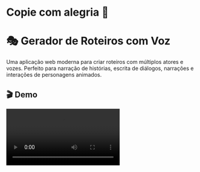 # Copie com alegria 💙

# 🎭 Gerador de Roteiros com Voz

Uma aplicação web moderna para criar roteiros com múltiplos atores e vozes. Perfeito para narração de histórias, escrita de diálogos, narrações e interações de personagens animados.

## 🎬 Demo

<video src="/demo.mp4" width="300" />


## ✨ Funcionalidades

- 🎬 Crie roteiros com múltiplos atores
- 🗣️ Gere narrações realistas usando vozes de IA da ElevenLabs
- 👥 Personalize atores com nomes, avatares de emoji e vozes
- 🎵 Reproduza linhas individuais ou o roteiro inteiro em sequência
- ✏️ Edite e recrie linhas específicas a qualquer momento
- 🔄 Interface de arrastar e soltar para reorganizar as linhas de diálogo

## 🚀 Começando

### Pré-requisitos

- [Node.js](https://nodejs.org/) (v14 ou superior)
- Uma conta [ElevenLabs](https://elevenlabs.io/) com chave de API

### Instruções de Configuração

1. **Clone o repositório**

   ```bash
   git clone https://github.com/haple/voice-script-generator.git
   cd voice-script-generator
   ```

2. **Instale as dependências**

   ```bash
   npm install
   ```

3. **Configure sua chave de API da ElevenLabs**

   Crie um arquivo `.env.local` na raiz do projeto com o seguinte conteúdo:

   ```
   ELEVENLABS_API_KEY=sua_chave_api_elevenlabs_aqui
   ```

4. **Seja feliz**

   ```bash
   npm run dev
   ```

5. **Abra seu navegador**

   Acesse [http://localhost:3000](http://localhost:3000) para usar a aplicação

## 🔑 Chave API e Vozes

Este projeto usa ElevenLabs para geração de voz. Você precisará de:

- **Chave API**: Registre-se em [ElevenLabs](https://elevenlabs.io/) para obter sua chave API
- **Acesso às Vozes**: As vozes padrão (`qNkzaJoHLLdpvgh5tISm` e `eVItLK1UvXctxuaRV2Oq`) são vozes premium que requerem uma assinatura de plano **Starter** ou **Creator**

### Adicionando Vozes Personalizadas

Você pode adicionar mais vozes editando o array `AVAILABLE_VOICES` em `pages/index.tsx`:

```typescript
const AVAILABLE_VOICES = [
  { id: "qNkzaJoHLLdpvgh5tISm", name: "Voz Masculina", gender: "male" },
  { id: "eVItLK1UvXctxuaRV2Oq", name: "Voz Feminina", gender: "female" },
  // Adicione seus IDs de voz aqui:
  // { id: "SEU_ID_DE_VOZ_AQUI", name: "Voz Personalizada", gender: "male" },
];
```

## 🔧 Detalhes de Implementação

A aplicação é construída com:

- **Next.js** como framework React
- **TypeScript** para segurança de tipos
- **React Beautiful DND** para funcionalidade de arrastar e soltar
- **API ElevenLabs** para geração de voz com IA

## 📝 Estrutura do Projeto

- `/pages` - Páginas Next.js e rotas de API
- `/styles` - Módulos CSS para estilização
- `/lib` - Funções utilitárias e bibliotecas
- `/public` - Recursos estáticos

## 🙏 Agradecimentos

- [ElevenLabs](https://elevenlabs.io/) pela tecnologia de voz com IA
- [Next.js](https://nextjs.org/) pelo framework React
- [React Beautiful DND](https://github.com/atlassian/react-beautiful-dnd) pela funcionalidade de arrastar e soltar
